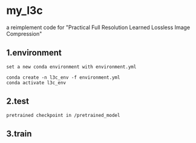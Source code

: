 # my_l3c
a reimplement code for "Practical Full Resolution Learned Lossless Image Compression"  
## 1.environment
    set a new conda environment with environment.yml  
`conda create -n l3c_env -f environment.yml`  
`conda activate l3c_env`
## 2.test
    pretrained checkpoint in /pretrained_model
## 3.train


